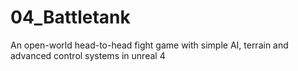 # 04_Battletank
An open-world head-to-head fight game with simple AI, terrain and  advanced control systems in unreal 4

